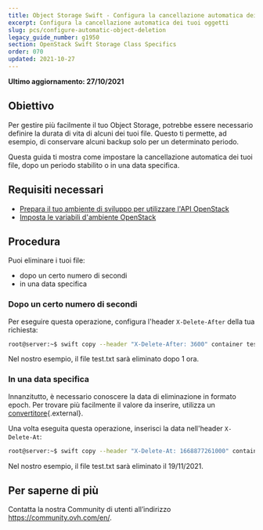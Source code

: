 ```yaml
---
title: Object Storage Swift - Configura la cancellazione automatica dei tuoi oggetti
excerpt: Configura la cancellazione automatica dei tuoi oggetti
slug: pcs/configure-automatic-object-deletion
legacy_guide_number: g1950
section: OpenStack Swift Storage Class Specifics
order: 070
updated: 2021-10-27
---
```


**Ultimo aggiornamento: 27/10/2021**

## Obiettivo

Per gestire più facilmente il tuo Object Storage, potrebbe essere necessario definire la durata di vita di alcuni dei tuoi file. Questo ti permette, ad esempio, di conservare alcuni backup solo per un determinato periodo.

Questa guida ti mostra come impostare la cancellazione automatica dei tuoi file, dopo un periodo stabilito o in una data specifica.

## Requisiti necessari

- [Prepara il tuo ambiente di sviluppo per utilizzare l'API OpenStack](https://docs.ovh.com/it/public-cloud/prepare_the_environment_for_using_the_openstack_api/)
- [Imposta le variabili d'ambiente OpenStack](https://docs.ovh.com/it/public-cloud/set-openstack-environment-variables/)

## Procedura

Puoi eliminare i tuoi file:

- dopo un certo numero di secondi
- in una data specifica

### Dopo un certo numero di secondi

Per eseguire questa operazione, configura l'header `X-Delete-After` della tua richiesta:

```bash
root@server:~$ swift copy --header "X-Delete-After: 3600" container test.txt
```

Nel nostro esempio, il file test.txt sarà eliminato dopo 1 ora.

### In una data specifica

Innanzitutto, è necessario conoscere la data di eliminazione in formato epoch.
Per trovare più facilmente il valore da inserire, utilizza un [convertitore](http://www.epochconverter.com/){.external}.

Una volta eseguita questa operazione, inserisci la data nell'header `X-Delete-At`:

```bash
root@server:~$ swift copy --header "X-Delete-At: 1668877261000" container test.txt
```

Nel nostro esempio, il file test.txt sarà eliminato il 19/11/2021.

## Per saperne di più
  
Contatta la nostra Community di utenti all’indirizzo <https://community.ovh.com/en/>.
